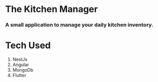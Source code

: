 # The Kitchen Manager

### A small application to manage your daily kitchen inventory. 

# Tech Used

1. NestJs 
2. Angular
3. MongoDb
4. Flutter